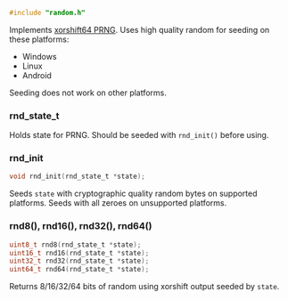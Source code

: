 ```c
#include "random.h"
```

Implements [xorshift64 PRNG](https://www.jstatsoft.org/article/view/v008i14).
Uses high quality random for seeding on these platforms:
- Windows
- Linux
- Android

Seeding does not work on other platforms.

### rnd_state_t

Holds state for PRNG. Should be seeded with `rnd_init()` before using.

### rnd_init

```c
void rnd_init(rnd_state_t *state);
```

Seeds `state` with cryptographic quality random bytes on supported platforms.
Seeds with all zeroes on unsupported platforms.

### rnd8(), rnd16(), rnd32(), rnd64()

```c
uint8_t rnd8(rnd_state_t *state);
uint16_t rnd16(rnd_state_t *state);
uint32_t rnd32(rnd_state_t *state);
uint64_t rnd64(rnd_state_t *state);
```

Returns 8/16/32/64 bits of random using xorshift output seeded by `state`.
